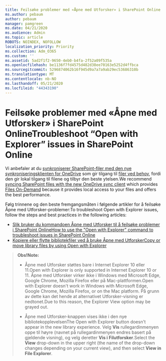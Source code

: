```yaml
---
title: Feilsøke problemer med «Åpne med Utforsker» i SharePoint Online
ms.author: pebaum
author: pebaum
manager: pamgreen
ms.date: 04/21/2020
ms.audience: Admin
ms.topic: article
ROBOTS: NOINDEX, NOFOLLOW
localization_priority: Priority
ms.collection: Adm_O365
ms.custom: ''
ms.assetid: 5ad2f1f2-9650-4eb0-b4fa-2f52a09f535a
ms.openlocfilehash: be1136f7fd4575d482d38ee70163e5252d4ffbca
ms.sourcegitcommit: 5296874062b16f945d9a7a7a9ab29ec53686310b
ms.translationtype: MT
ms.contentlocale: nb-NO
ms.lasthandoff: 05/21/2020
ms.locfileid: "44343190"
---
```

# <a name="troubleshoot-open-with-explorer-issues-in-sharepoint-online"></a><span data-ttu-id="12d71-102">Feilsøke problemer med «Åpne med Utforsker» i SharePoint Online</span><span class="sxs-lookup"><span data-stu-id="12d71-102">Troubleshoot “Open with Explorer” issues in SharePoint Online</span></span>

<span data-ttu-id="12d71-103">Vi anbefaler at du [synkroniserer SharePoint-filer med den nye synkroniseringsklienten for OneDrive](https://support.office.com/article/sync-sharepoint-files-with-the-new-onedrive-sync-client-6de9ede8-5b6e-4503-80b2-6190f3354a88) som gir tilgang til [filer ved behov](https://support.office.com/article/learn-about-onedrive-files-on-demand-0e6860d3-d9f3-4971-b321-7092438fb38e), fordi den gir lokal tilgang til filene og tilbyr den beste ytelsen.</span><span class="sxs-lookup"><span data-stu-id="12d71-103">We recommend [syncing SharePoint files with the new OneDrive sync client](https://support.office.com/article/sync-sharepoint-files-with-the-new-onedrive-sync-client-6de9ede8-5b6e-4503-80b2-6190f3354a88) which provides [Files On-Demand](https://support.office.com/article/learn-about-onedrive-files-on-demand-0e6860d3-d9f3-4971-b321-7092438fb38e) because it provides local access to your files and offers the best performance.</span></span>

<span data-ttu-id="12d71-104">Følg trinnene og den beste fremgangsmåten i følgende artikler for å feilsøke Åpne med Utforsker-problemer:</span><span class="sxs-lookup"><span data-stu-id="12d71-104">To troubleshoot Open with Explorer issues, follow the steps and best practices in the following articles:</span></span>

- [<span data-ttu-id="12d71-105">Slik bruker du kommandoen Åpne med Utforsker til å feilsøke problemer i SharePoint Online</span><span class="sxs-lookup"><span data-stu-id="12d71-105">How to use the "Open with Explorer" command to troubleshoot issues in SharePoint Online</span></span>](https://docs.microsoft.com/sharepoint/support/lists-and-libraries/troubleshoot-issues-using-open-with-explorer)
- [<span data-ttu-id="12d71-106">Kopiere eller flytte bibliotekfiler ved å bruke Åpne med Utforsker</span><span class="sxs-lookup"><span data-stu-id="12d71-106">Copy or move library files by using Open with Explorer</span></span>](https://support.office.com/article/copy-or-move-library-files-by-using-open-with-explorer-aaee7bfb-e2a1-42ee-8fc0-bcc0754f04d2)

> <span data-ttu-id="12d71-107">**Obs!**</span><span class="sxs-lookup"><span data-stu-id="12d71-107">**Note:**</span></span>
>- <span data-ttu-id="12d71-108">Åpne med Utforsker støttes bare i Internet Explorer 10 eller 11.</span><span class="sxs-lookup"><span data-stu-id="12d71-108">Open with Explorer is only supported in Internet Explorer 10 or 11.</span></span> <span data-ttu-id="12d71-109">Åpne med Utforsker virker ikke i Windows med Microsoft Edge, Google Chrome, Mozilla Firefox eller på Mac-plattformen.</span><span class="sxs-lookup"><span data-stu-id="12d71-109">Open with Explorer doesn't work in Windows with Microsoft Edge, Google Chrome, Mozilla Firefox, or on the Mac platform.</span></span> <span data-ttu-id="12d71-110">På grunn av dette kan det hende at alternativet Utforsker-visning er nedtonet.</span><span class="sxs-lookup"><span data-stu-id="12d71-110">Due to this reason, the Explorer View option may be grayed out.</span></span>
>
>- <span data-ttu-id="12d71-111">Åpne med Utforsker-knappen vises ikke i den nye bibliotekopplevelsen</span><span class="sxs-lookup"><span data-stu-id="12d71-111">The Open with Explorer button doesn't appear in the new library experience.</span></span> <span data-ttu-id="12d71-112">Velg **Vis** rullegardinmenyen oppe til høyre (navnet på rullegardinmenyen endres basert på gjeldende visning), og velg deretter **Vis i Filutforsker**.</span><span class="sxs-lookup"><span data-stu-id="12d71-112">Select the **View** drop-down in the upper right (the name of the drop-down changes depending on your current view), and then select **View in File Explorer**.</span></span>
